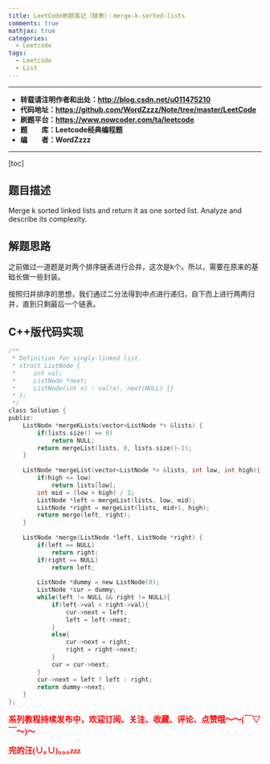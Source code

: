 ```yaml
---
title: LeetCode刷题笔记（链表）：merge-k-sorted-lists
comments: true
mathjax: true
categories:
  - Leetcode
tags:
  - Leetcode
  - List
---
```


----------

- **转载请注明作者和出处：http://blog.csdn.net/u011475210**
- **代码地址：https://github.com/WordZzzz/Note/tree/master/LeetCode**
- **刷题平台：https://www.nowcoder.com/ta/leetcode**
- **题&emsp;&emsp;库：Leetcode经典编程题**
- **编&emsp;&emsp;者：WordZzzz**

----------

[toc]

## 题目描述

Merge k sorted linked lists and return it as one sorted list. Analyze and describe its complexity.

## 解题思路

之前做过一道题是对两个排序链表进行合并，这次是k个。所以，需要在原来的基础长做一些封装。

按照归并排序的思想，我们通过二分法得到中点进行递归，自下而上进行两两归并，直到只剩最后一个链表。

## C++版代码实现

```c
/**
 * Definition for singly-linked list.
 * struct ListNode {
 *     int val;
 *     ListNode *next;
 *     ListNode(int x) : val(x), next(NULL) {}
 * };
 */
class Solution {
public:
    ListNode *mergeKLists(vector<ListNode *> &lists) {
        if(lists.size() == 0)
            return NULL;
        return mergeList(lists, 0, lists.size()-1);
    }
    
    ListNode *mergeList(vector<ListNode *> &lists, int low, int high){
        if(high <= low)
            return lists[low];
        int mid = (low + high) / 2;
        ListNode *left = mergeList(lists, low, mid);
        ListNode *right = mergeList(lists, mid+1, high);
        return merge(left, right);
    }
    
    ListNode *merge(ListNode *left, ListNode *right) {
        if(left == NULL)
            return right;
        if(right == NULL)
            return left;
        
        ListNode *dummy = new ListNode(0);
        ListNode *cur = dummy;
        while(left != NULL && right != NULL){
            if(left->val < right->val){
                cur->next = left;
                left = left->next;
            }
            else{
                cur->next = right;
                right = right->next;
            }
            cur = cur->next;
        }
        cur->next = left ? left : right;
        return dummy->next;
    }
};
```

**<font color="red" size=3 face="仿宋">系列教程持续发布中，欢迎订阅、关注、收藏、评论、点赞哦～～(￣▽￣～)～</font>**

**<font color="red" size=3 face="仿宋">完的汪(∪｡∪)｡｡｡zzz</font>**